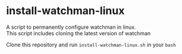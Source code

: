 # install-watchman-linux
A script to permanently configure watchman in linux.       
This script includes cloning the latest version of watchman      


Clone this repository and run 
`install-watchman-linux.sh` in your `bash`
